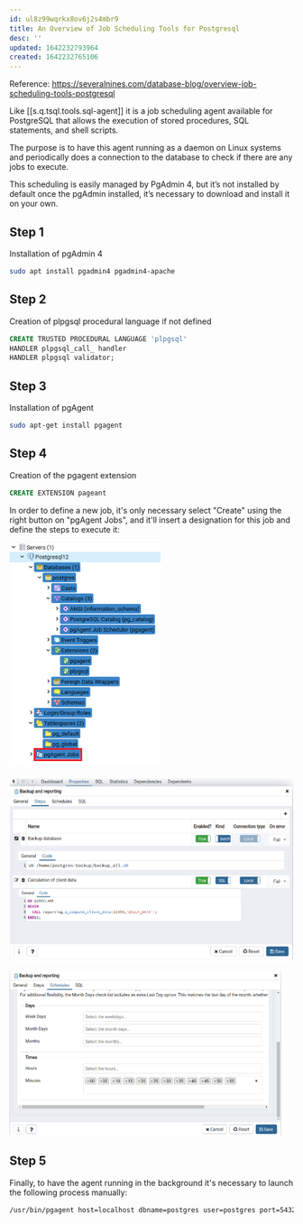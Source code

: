 ```yaml
---
id: ul8z99wqrkx8ov6j2s4mbr9
title: An Overview of Job Scheduling Tools for Postgresql
desc: ''
updated: 1642232793964
created: 1642232765106
---
```



Reference: <https://severalnines.com/database-blog/overview-job-scheduling-tools-postgresql>

Like [[s.q.tsql.tools.sql-agent]] it is a job scheduling agent available for PostgreSQL that allows the execution of stored procedures, SQL statements, and shell scripts.

The purpose is to have this agent running as a daemon on Linux systems and periodically does a connection to the database to check if there are any jobs to execute.

This scheduling is easily managed by PgAdmin 4, but it’s not installed by default once the pgAdmin installed, it’s necessary to download and install it on your own.


## Step 1

Installation of pgAdmin 4

```bash
sudo apt install pgadmin4 pgadmin4-apache
```

## Step 2

Creation of plpgsql procedural language if not defined

```sql
CREATE TRUSTED PROCEDURAL LANGUAGE 'plpgsql'
HANDLER plpgsql_call_ handler
HANDLER plpgsql validator;
```

## Step 3

Installation of pgAgent

```bash
sudo apt-get install pgagent
```

## Step 4

Creation of the pgagent extension

```sql
CREATE EXTENSION pageant
```

In order to define a new job, it's only necessary select "Create" using the right
button on "pgAgent Jobs", and it'll insert a designation for this job and define the
steps to execute it:

![pgagent](/assets/images/2022-01-14-23-43-37.png)

![job](/assets/images/2022-01-14-23-44-04.png)

![schedules](/assets/images/2022-01-14-23-44-19.png)

## Step 5

Finally, to have the agent running in the background it's necessary to launch the
following process manually:

```bash
/usr/bin/pgagent host=localhost dbname=postgres user=postgres port=5432 -l 1
```
